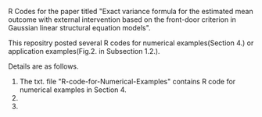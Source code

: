 R Codes for the paper titled "Exact variance formula for the estimated mean outcome with external intervention based on the front-door criterion in Gaussian linear structural equation models".

This repositry posted several R codes for numerical examples(Section 4.) or application examples(Fig.2. in Subsection 1.2.).

Details are as follows.
   1. The txt. file "R-code-for-Numerical-Examples" contains R code for numerical examples in Section 4.
   2. 
   3.

 
 
 

